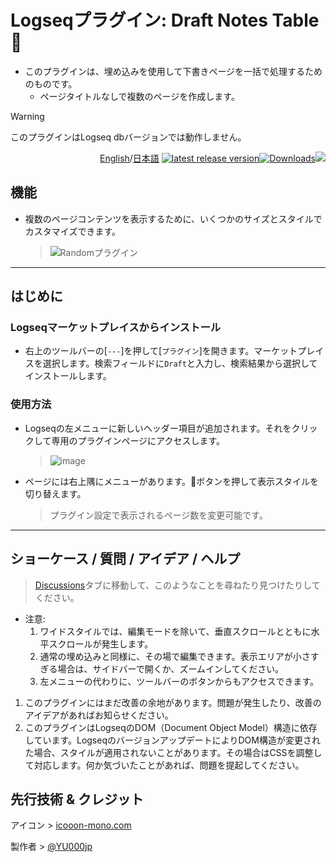 # Logseqプラグイン: Draft Notes Table 📓

- このプラグインは、埋め込みを使用して下書きページを一括で処理するためのものです。
  - ページタイトルなしで複数のページを作成します。

> [!WARNING]
このプラグインはLogseq dbバージョンでは動作しません。

<div align="right">

[English](https://github.com/YU000jp/logseq-plugin-draft-notes/)/[日本語](https://github.com/YU000jp/logseq-plugin-draft-notes/blob/main/readme.ja.md) [![latest release version](https://img.shields.io/github/v/release/YU000jp/logseq-plugin-draft-notes)](https://github.com/YU000jp/logseq-plugin-draft-notes/releases)[![Downloads](https://img.shields.io/github/downloads/YU000jp/logseq-plugin-draft-notes/total.svg)](https://github.com/YU000jp/logseq-plugin-draft-notes/releases)<!-- Published 2023 --><a href="https://www.buymeacoffee.com/yu000japan"><img src="https://img.buymeacoffee.com/button-api/?text=Buy me a pizza&emoji=🍕&slug=yu000japan&button_colour=FFDD00&font_colour=000000&font_family=Poppins&outline_colour=000000&coffee_colour=ffffff" /></a>
</div>

## 機能

- 複数のページコンテンツを表示するために、いくつかのサイズとスタイルでカスタマイズできます。
  > ![Randomプラグイン](https://github.com/user-attachments/assets/ea0de8b8-4b77-490e-8b80-56442192ec8f)

---

## はじめに

### Logseqマーケットプレイスからインストール

- 右上のツールバーの[`---`]を押して[`プラグイン`]を開きます。マーケットプレイスを選択します。検索フィールドに`Draft`と入力し、検索結果から選択してインストールします。

### 使用方法

- Logseqの左メニューに新しいヘッダー項目が追加されます。それをクリックして専用のプラグインページにアクセスします。
  > ![image](https://github.com/user-attachments/assets/5e263800-73ee-4527-a4c2-8851e0d07e27)

- ページには右上隅にメニューがあります。🎨ボタンを押して表示スタイルを切り替えます。
  > プラグイン設定で表示されるページ数を変更可能です。

---

## ショーケース / 質問 / アイデア / ヘルプ

> [Discussions](https://github.com/YU000jp/logseq-plugin-draft-notes/discussions)タブに移動して、このようなことを尋ねたり見つけたりしてください。
- 注意:
  1. ワイドスタイルでは、編集モードを除いて、垂直スクロールとともに水平スクロールが発生します。
  1. 通常の埋め込みと同様に、その場で編集できます。表示エリアが小さすぎる場合は、サイドバーで開くか、ズームインしてください。
  1. 左メニューの代わりに、ツールバーのボタンからもアクセスできます。
1. このプラグインにはまだ改善の余地があります。問題が発生したり、改善のアイデアがあればお知らせください。
1. このプラグインはLogseqのDOM（Document Object Model）構造に依存しています。LogseqのバージョンアップデートによりDOM構造が変更された場合、スタイルが適用されないことがあります。その場合はCSSを調整して対応します。何か気づいたことがあれば、問題を提起してください。

## 先行技術 & クレジット

アイコン > [icooon-mono.com](https://icooon-mono.com/00108-%e3%83%80%e3%83%bc%e3%83%84%e3%81%ae%e7%9f%a2%e3%81%ae%e3%82%a2%e3%82%a4%e3%82%b3%e3%83%b3%e7%b4%a0%e6%9d%90/)

製作者 > [@YU000jp](https://github.com/YU000jp)
